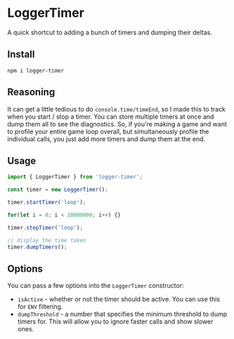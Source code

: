 # LoggerTimer

A quick shortcut to adding a bunch of timers and dumping their deltas.

## Install

`npm i logger-timer`

## Reasoning

It can get a little tedious to do `console.time/timeEnd`, so I made this to track when you start / stop a timer. You can store multiple timers at once and dump them all to see the diagnostics. So, if you're making a game and want to profile your entire game loop overall, but simultaneously profile the individual calls, you just add more timers and dump them at the end.

## Usage

```js
import { LoggerTimer } from 'logger-timer';

const timer = new LoggerTimer();

timer.startTimer('loop');

for(let i = 0; i < 10000000; i++) {}

timer.stopTimer('loop');

// display the time taken
timer.dumpTimers();
```

## Options

You can pass a few options into the `LoggerTimer` constructor:

* `isActive` - whether or not the timer should be active. You can use this for `ENV` filtering.
* `dumpThreshold` - a number that specifies the minimum threshold to dump timers for. This will allow you to ignore faster calls and show slower ones.

